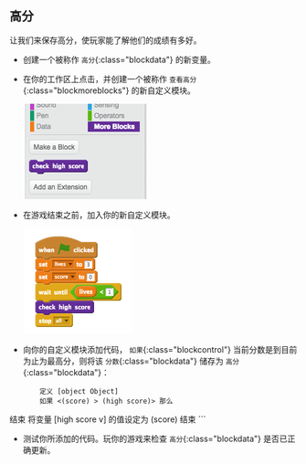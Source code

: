 ## 高分

让我们来保存高分，使玩家能了解他们的成绩有多好。



+ 创建一个被称作 `高分`{:class="blockdata"} 的新变量。

+ 在你的工作区上点击，并创建一个被称作 `查看高分`{:class="blockmoreblocks"} 的新自定义模块。

	![screenshot](images/dots-custom-1.png)

+ 在游戏结束之前，加入你的新自定义模块。

	![screenshot](images/dots-custom-2.png)

+ 向你的自定义模块添加代码， `如果`{:class="blockcontrol"} 当前分数是到目前为止为最高分，则将该 `分数`{:class="blockdata"} 储存为 `高分`{:class="blockdata"}： 

	```blocks
		定义 [object Object]
		如果 <(score) > (high score)> 那么
结束
			将变量 [high score v] 的值设定为 (score)
		结束
	```

+ 测试你所添加的代码。玩你的游戏来检查 `高分`{:class="blockdata"} 是否已正确更新。



